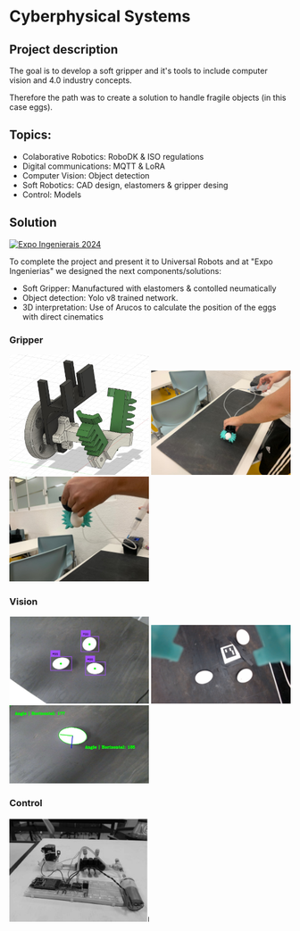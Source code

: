 # Cyberphysical Systems

## Project description

The goal is to develop a soft gripper and it's tools to include computer vision and 4.0 industry concepts. 

Therefore the path was to create a solution to handle fragile objects (in this case eggs). 

## Topics:

- Colaborative Robotics: RoboDK & ISO regulations 
- Digital communications: MQTT & LoRA
- Computer Vision: Object detection
- Soft Robotics: CAD design, elastomers & gripper desing
- Control: Models

## Solution 

[![Expo Ingenierais 2024](https://img.youtube.com/vi/Q-9SGid9120/hqdefault.jpg)](https://youtu.be/Q-9SGid9120)

To complete the project and present it to Universal Robots and at "Expo Ingenierias" we designed the next components/solutions:

- Soft Gripper: Manufactured with elastomers & contolled neumatically
- Object detection: Yolo v8 trained network.
- 3D interpretation: Use of Arucos to calculate the position of the eggs with direct cinematics

### Gripper
<img src="./images/gripper_1.jpg" alt="Gripper" width="250"/> <img src="./images/gripper_2.jpg" alt="Gripper" width="250"/>
                         <img src="./images/gripper_3.jpg" alt="Gripper" width="250"/>

### Vision

<img src="./images/vision_1.jpg" alt="Gripper" width="250"/> <img src="./images/vision_2.jpg" alt="Gripper" width="250"/>
                           <img src="./images/vision_3.jpg" alt="Gripper" width="250"/>

### Control 

<img src="./images/pump.jpg" alt="Gripper" width="250"/>

